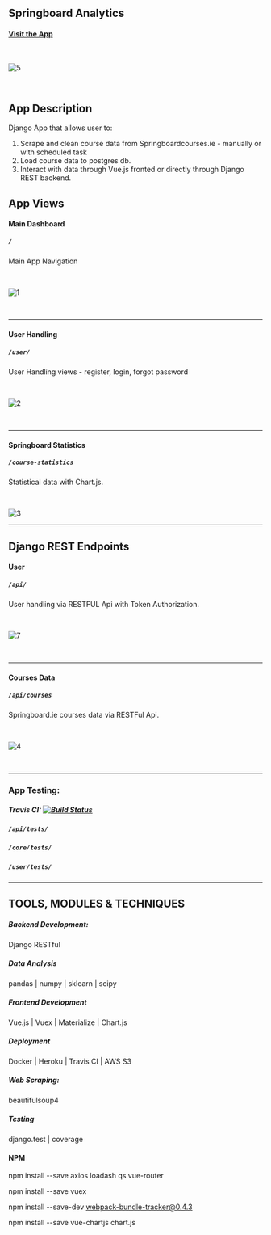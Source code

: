 ## Springboard Analytics

#### [Visit the App](https://springboardanalytics.herokuapp.com/)

<br>

![5](https://user-images.githubusercontent.com/26208598/97291419-cd39f300-1841-11eb-8a3a-f004697925be.PNG)

<br>

## App Description

Django App that allows user to:

1. Scrape and clean course data from Springboardcourses.ie - manually or with scheduled task
2. Load course data to postgres db.
2. Interact with data through Vue.js fronted or directly through Django REST backend.


## App Views

#### Main Dashboard
##### `/`

Main App Navigation

<br>

![1](https://user-images.githubusercontent.com/26208598/97290937-25242a00-1841-11eb-9e28-5da7dac98fa2.PNG)

<br>

-----------------


#### User Handling
##### `/user/`

 User Handling views - register, login, forgot password

<br>

![2](https://user-images.githubusercontent.com/26208598/97290932-23f2fd00-1841-11eb-8a8d-3040970071ad.PNG)

<br>

-----------------

#### Springboard Statistics
##### `/course-statistics`

 Statistical data with Chart.js.

<br>

![3](https://user-images.githubusercontent.com/26208598/97290934-248b9380-1841-11eb-8cb7-9d8360135738.PNG)

-----------------

## Django REST Endpoints

#### User
##### `/api/`

 User handling via RESTFUL Api with Token Authorization.

<br>

![7](https://user-images.githubusercontent.com/26208598/53902106-5fbbcc00-4038-11e9-9ed0-848d3e11c1da.png)

<br>

-----------------

#### Courses Data
##### `/api/courses`

 Springboard.ie courses data via RESTFul Api.

<br>

![4](https://user-images.githubusercontent.com/26208598/97290935-25242a00-1841-11eb-9ed5-46b43c420351.PNG)

<br>

-----------------

### App Testing:

##### Travis CI: [![Build Status](https://travis-ci.com/LukaszMalucha/Springboard-Insights.svg?branch=master)](https://travis-ci.com/LukaszMalucha/Springboard-Insights)
##### `/api/tests/`
##### `/core/tests/` 
##### `/user/tests/`

-----------------

## TOOLS, MODULES & TECHNIQUES

##### Backend Development:
Django RESTful

##### Data Analysis
pandas | numpy | sklearn | scipy

##### Frontend Development
Vue.js | Vuex | Materialize | Chart.js

##### Deployment
Docker | Heroku | Travis CI | AWS S3

##### Web Scraping:
beautifulsoup4

##### Testing
django.test | coverage

#### NPM

npm install --save axios loadash qs vue-router

npm install --save vuex 

npm install --save-dev webpack-bundle-tracker@0.4.3    

npm install --save vue-chartjs chart.js  




